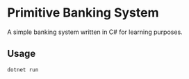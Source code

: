 # Primitive Banking System

A simple banking system written in C# for learning purposes.

## Usage

```bash
dotnet run
```
